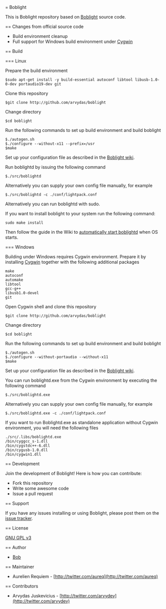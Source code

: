 = Boblight

This is Boblight repository based on [Boblight](https://code.google.com/p/boblight/) source code. 


== Changes from official source code

* Build environment cleanup
* Full support for Windows build environment under [Cygwin](https://www.cygwin.com/)

== Build

=== Linux

Prepare the build environment

	$sudo apt-get install -y build-essential autoconf libtool libusb-1.0-0-dev portaudio19-dev git 

Clone this repository

	$git clone http://github.com/arvydas/boblight

Change directory

    $cd boblight
	
Run the following commands to set up build environment and build boblight

	$./autogen.sh
	$./configure --without-x11 --prefix=/usr
	$make
	
Set up your configuration file as described in the [Boblight wiki](https://code.google.com/p/boblight/wiki/boblightconf). 

Run boblightd by issuing the following command

	$./src/boblightd

Alternatively you can supply your own config file manually, for example

	$./src/boblightd -c ./conf/lightpack.conf

Alternatively you can run boblightd with sudo.

If you want to install boblight to your system run the following command:

	sudo make install

Then follow the guide in the Wiki to [automatically start boblightd](https://github.com/arvydas/boblight/wiki/Automatically-starting-boblightd-on-Linux) when OS starts.

=== Windows

Building under Windows requires Cygwin environment. Prepare it by installing [Cygwin](https://www.cygwin.com/) together with the following additional packages

	make
	autoconf
	automake
	libtool
	gcc-g++
	libusb1.0-devel
	git

Open Cygwin shell and clone this repository

	$git clone http://github.com/arvydas/boblight

Change directory

    $cd boblight
	
Run the following commands to set up build environment and build boblight

	$./autogen.sh
	$./configure --without-portaudio --without-x11
	$make

Set up your configuration file as described in the [Boblight wiki](https://code.google.com/p/boblight/wiki/boblightconf). 

You can run boblightd.exe from the Cygwin environment by executing the following command

	$./src/boblightd.exe

Alternatively you can supply your own config file manually, for example

	$./src/boblightd.exe -c ./conf/lightpack.conf

If you want to run Boblightd.exe as standalone application without Cygwin environment, you will need the following files

	./src/.libs/boblightd.exe
	/bin/cyggcc_s-1.dll
	/bin/cygstdc++-6.dll
	/bin/cygusb-1.0.dll
	/bin/cygwin1.dll

== Development

Join the development of Boblight! Here is how you can contribute:

* Fork this repository
* Write some awesome code
* Issue a pull request

== Support

If you have any issues installing or using Boblight, please post them on the [issue tracker](https://github.com/aureq/boblight/issues).

== License

[GNU GPL v3](http://www.gnu.org/licenses/gpl.html)
           
== Author

* [Bob](https://code.google.com/u/105397595332940693856/)

== Maintainer

* Aurelien Requiem - [http://twitter.com/aureq](http://twitter.com/aureq)

== Contributors

* Arvydas Juskevicius - [http://twitter.com/arvydev](http://twitter.com/arvydev)
